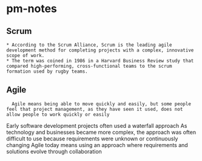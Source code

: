 # pm-notes
## Scrum
    * According to the Scrum Alliance, Scrum is the leading agile development method for completing projects with a complex, innovative scope of work.
    * The term was coined in 1986 in a Harvard Business Review study that compared high-performing, cross-functional teams to the scrum formation used by rugby teams.

## Agile
      Agile means being able to move quickly and easily, but some people feel that project management, as they have seen it used, does not allow people to work quickly or easily
Early software development projects often used a waterfall approach
As technology and businesses became more complex, the approach was often difficult to use because requirements were unknown or continuously changing
Agile today means using an approach where requirements and solutions evolve through collaboration
